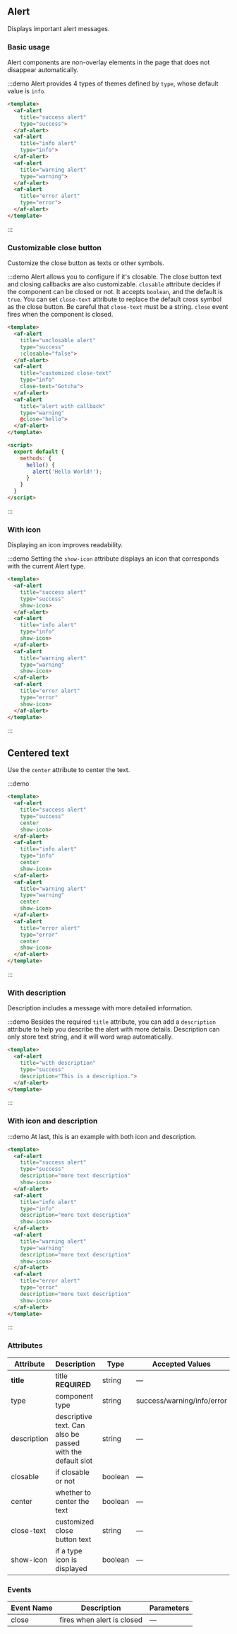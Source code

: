 <script>
  export default {
    methods: {
      hello() {
        alert('Hello World!');
      }
    }
  }
</script>
<style>
  .demo-box.demo-alert .el-alert {
    margin: 20px 0 0;
  }

  .demo-box.demo-alert .el-alert:first-child {
    margin: 0;
  }
</style>

## Alert

Displays important alert messages.

### Basic usage

Alert components are non-overlay elements in the page that does not disappear automatically.

:::demo Alert provides 4 types of themes defined by `type`, whose default value is `info`.

```html
<template>
  <af-alert
    title="success alert"
    type="success">
  </af-alert>
  <af-alert
    title="info alert"
    type="info">
  </af-alert>
  <af-alert
    title="warning alert"
    type="warning">
  </af-alert>
  <af-alert
    title="error alert"
    type="error">
  </af-alert>
</template>
```
:::

### Customizable close button

Customize the close button as texts or other symbols.

:::demo Alert allows you to configure if it's closable. The close button text and closing callbacks are also customizable. `closable` attribute decides if the component can be closed or not. It accepts `boolean`, and the default is `true`. You can set `close-text` attribute to replace the default cross symbol as the close button. Be careful that `close-text` must be a string. `close` event fires when the component is closed.

```html
<template>
  <af-alert
    title="unclosable alert"
    type="success"
    :closable="false">
  </af-alert>
  <af-alert
    title="customized close-text"
    type="info"
    close-text="Gotcha">
  </af-alert>
  <af-alert
    title="alert with callback"
    type="warning"
    @close="hello">
  </af-alert>
</template>

<script>
  export default {
    methods: {
      hello() {
        alert('Hello World!');
      }
    }
  }
</script>
```
:::

### With icon

Displaying an icon improves readability.

:::demo Setting the `show-icon` attribute displays an icon that corresponds with the current Alert type.

```html
<template>
  <af-alert
    title="success alert"
    type="success"
    show-icon>
  </af-alert>
  <af-alert
    title="info alert"
    type="info"
    show-icon>
  </af-alert>
  <af-alert
    title="warning alert"
    type="warning"
    show-icon>
  </af-alert>
  <af-alert
    title="error alert"
    type="error"
    show-icon>
  </af-alert>
</template>
```
:::

## Centered text

Use the `center` attribute to center the text.

:::demo

```html
<template>
  <af-alert
    title="success alert"
    type="success"
    center
    show-icon>
  </af-alert>
  <af-alert
    title="info alert"
    type="info"
    center
    show-icon>
  </af-alert>
  <af-alert
    title="warning alert"
    type="warning"
    center
    show-icon>
  </af-alert>
  <af-alert
    title="error alert"
    type="error"
    center
    show-icon>
  </af-alert>
</template>
```
:::

### With description

Description includes a message with more detailed information.

:::demo Besides the required `title` attribute, you can add a `description` attribute to help you describe the alert with more details. Description can only store text string, and it will word wrap automatically.

```html
<template>
  <af-alert
    title="with description"
    type="success"
    description="This is a description.">
  </af-alert>
</template>
```
:::

### With icon and description

:::demo At last, this is an example with both icon and description.

```html
<template>
  <af-alert
    title="success alert"
    type="success"
    description="more text description"
    show-icon>
  </af-alert>
  <af-alert
    title="info alert"
    type="info"
    description="more text description"
    show-icon>
  </af-alert>
  <af-alert
    title="warning alert"
    type="warning"
    description="more text description"
    show-icon>
  </af-alert>
  <af-alert
    title="error alert"
    type="error"
    description="more text description"
    show-icon>
  </af-alert>
</template>
```
:::

### Attributes
| Attribute      | Description          | Type      | Accepted Values       | Default  |
|---------- |-------------- |---------- |--------------------------------  |-------- |
| **title** | title **REQUIRED** | string | — | — |
| type | component type | string | success/warning/info/error | info |
| description | descriptive text. Can also be passed with the default slot | string | — | — |
| closable | if closable or not | boolean | — | true |
| center | whether to center the text | boolean | — | false |
| close-text | customized close button text | string | — | — |
| show-icon | if a type icon is displayed | boolean | — | false |


### Events
| Event Name | Description | Parameters |
|---------- |-------- |---------- |
| close | fires when alert is closed | — |

